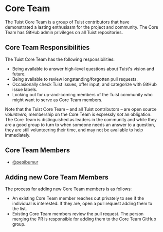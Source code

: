 # Core Team

The Tuist Core Team is a group of Tuist contributors that have demonstrated a lasting enthusiasm for the project and community. The Core Team has GitHub admin privileges on all Tuist repositories.

## Core Team Responsibilities

The Tuist Core Team has the following responsibilities:

- Being available to answer high-level questions about Tuist's vision and future.
- Being available to review longstanding/forgotten pull requests.
- Occasionally check Tuist issues, offer input, and categorize with GitHub issue labels.
- Looking out for up-and-coming members of the Tuist community who might want to serve as Core Team members.

Note that the Tuist Core Team – and all Tuist contributors – are open source _volunteers_; membership on the Core Team is expressly _not_ an obligation. The Core Team is distinguished as leaders in the community and while they are a good group to turn to when someone needs an answer to a question, they are still volunteering their time, and may not be available to help immediately.

## Core Team Members

- [@pepibumur](https://github.com/pepibumur)

## Adding new Core Team Members

The process for adding new Core Team members is as follows:

- An existing Core Team member reaches out privately to see if the individual is interested. If they are, open a pull request adding them to the list.
- Existing Core Team members review the pull request. The person merging the PR is responsible for adding them to the Core Team GitHub group.
